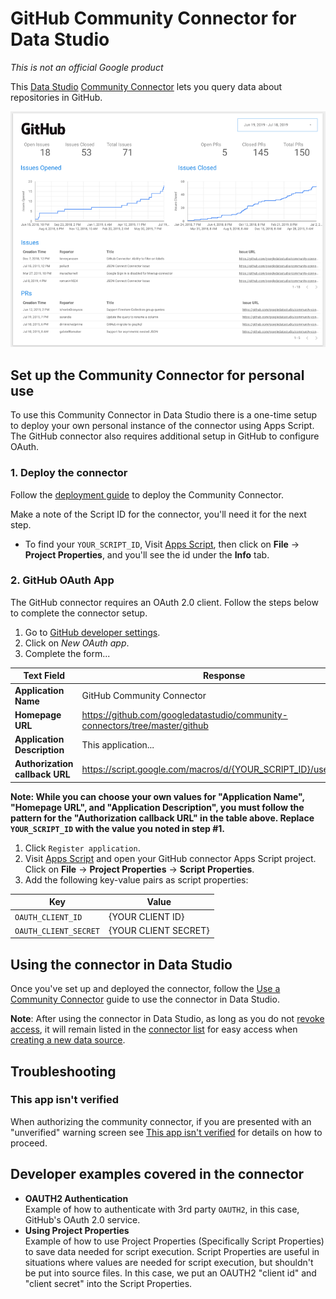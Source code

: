 # GitHub Community Connector for Data Studio

*This is not an official Google product*

This [Data Studio][data studio] [Community Connector][community connector] lets you query data about repositories in GitHub.

![Data Studio Report using the GitHub Community Connector][github report]

## Set up the Community Connector for personal use

To use this Community Connector in Data Studio there is a one-time setup to
deploy your own personal instance of the connector using Apps Script. The
GitHub connector also requires additional setup in GitHub to configure OAuth.

### 1. Deploy the connector
Follow the [deployment guide] to deploy the Community
Connector.

Make a note of the Script ID for the connector, you'll need it for the next
step.

- To find your `YOUR_SCRIPT_ID`, Visit [Apps Script], then click on
  **File** -> **Project Properties**, and you'll see the id under the **Info**
  tab.

### 2. GitHub OAuth App
The GitHub connector requires an OAuth 2.0 client. Follow the steps below to
complete the connector setup.

1. Go to [GitHub developer settings][github settings].
1. Click on *New OAuth app*.
1. Complete the form...

  | Text Field                     | Response                                                         |
  |  ------------------------------|------------------------------------------------------------------|
  | **Application Name**           | GitHub Community Connector                                       |
  | **Homepage URL**               | https://github.com/googledatastudio/community-connectors/tree/master/github                |
  | **Application Description**    | This application...                                              |
  | **Authorization callback URL** | https://script.google.com/macros/d/{YOUR_SCRIPT_ID}/usercallback |

  **Note: While you can choose your own values for "Application Name",
  "Homepage URL", and "Application Description", you must follow the pattern
  for the "Authorization callback URL" in the table above. Replace
  `YOUR_SCRIPT_ID` with the value you noted in step #1.**

1. Click `Register application`.
1. Visit [Apps Script] and open your GitHub connector Apps Script
   project. Click on **File** -> **Project Properties** ->
   **Script Properties**.
1. Add the following key-value pairs as script properties:

  | Key                   | Value                |
  |-----------------------|----------------------|
  | `OAUTH_CLIENT_ID`     | {YOUR CLIENT ID}     |
  | `OAUTH_CLIENT_SECRET` | {YOUR CLIENT SECRET} |

## Using the connector in Data Studio

Once you've set up and deployed the connector, follow the
[Use a Community Connector] guide to use the connector in Data Studio.

**Note**: After using the connector in Data Studio, as long as you do not
[revoke access], it will remain listed in the [connector list] for easy access
when [creating a new data source].

## Troubleshooting

### This app isn't verified

When authorizing the community connector, if you are presented with an
"unverified" warning screen see [This app isn't verified] for details on how to
proceed.

## Developer examples covered in the connector

- **OAUTH2 Authentication**  
  Example of how to authenticate with 3rd party `OAUTH2`, in this case, GitHub's
  OAuth 2.0 service.
- **Using Project Properties**  
  Example of how to use Project Properties (Specifically Script Properties) to
  save data needed for script execution. Script Properties are useful in
  situations where values are needed for script execution, but shouldn't be put
  into source files. In this case, we put an OAUTH2 "client id" and "client
  secret" into the Script Properties.

[github report]: Example-GitHub-Report.png
[deployment guide]: ../deploy.md
[github settings]: https://github.com/settings/developers
[Apps Script]: https://script.google.com
[data studio]: https://datastudio.google.com
[community connector]: https://developers.google.com/datastudio/connector
[revoke access]: https://support.google.com/datastudio/answer/9053467
[connector list]: https://datastudio.google.com/c/datasources/create
[creating a new data source]: https://support.google.com/datastudio/answer/6300774
[Use a Community Connector]: https://developers.google.com/datastudio/connector/use
[This app isn't verified]: ../verification.md